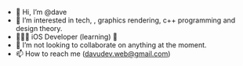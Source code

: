 - 👋 Hi, I’m @dave
- 👀 I’m interested in tech, , graphics rendering, c++ programming and design theory.
- 👨🏾‍💻 iOS Developer (learning) 🌱
- 💞️ I’m not looking to collaborate on anything at the moment.
- 📫 How to reach me (davudev.web@gmail.com)

<!---
davupls/davupls is a ✨ special ✨ repository because its `README.md` (this file) appears on your GitHub profile.
You can click the Preview link to take a look at your changes.
--->
